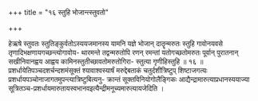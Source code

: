 +++
title = "१६ स्तुहि भोजान्त्स्तुवतो"

+++

हेऋषे स्तुवतः स्तुतिङ्कुर्वतोऽस्ययजमानस्य यामनि यज्ञे भोजान् दातॄन्मरुतः स्तुहि गावोनयवसे तृणादिभक्षणायगच्छन्त्योगावोय- थारमन्ते तद्वन्मरुतोपि रणन् रमन्तां यतोगच्छतोमरुतः पूर्वान् पुरातनान् सखीनिवानह्वय आह्वय कामिनस्तुतीच्छावतोमरुतोगिरा- स्तुत्या गृणीहिस्तुहि ॥ १६ ॥प्रशर्धायेतिपञ्चदशर्चन्दशमंसूक्तं श्यावाश्वस्यार्षं मरुद्देबताकं चतुर्दशीत्रिष्टुप् शिष्टाजगत्यः प्रशर्धायपञ्चोनाजागतमुपन्त्यात्रिष्टुबित्यनु- क्रान्तं सूक्तविनियोगोलैङ्गिकः आद्यैन्द्रामारुत्याप्रधानस्ययाज्या सूत्रितञ्च-प्रशर्धायमारुतायस्वभानवइत्यैन्द्रीमनूच्यमारुत्यायजेदिति ।